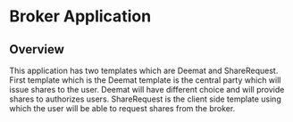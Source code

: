 <h1>Broker Application </h1>

<h2> Overview </h2>

This application has two templates which are Deemat and ShareRequest.
First template which is the Deemat template is the central party which will issue shares to the user.
Deemat will have different choice and will provide shares to authorizes users.
ShareRequest is the client side template using which the user will be able to request shares from the broker.



